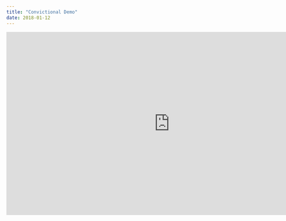```yaml
---
title: "Convictional Demo"
date: 2018-01-12
---
```


<iframe width="853" height="480" src="https://www.youtube-nocookie.com/embed/hrqE8nsJPyE?rel=0&amp;showinfo=0" frameborder="0" allow="autoplay; encrypted-media" allowfullscreen=""></iframe>